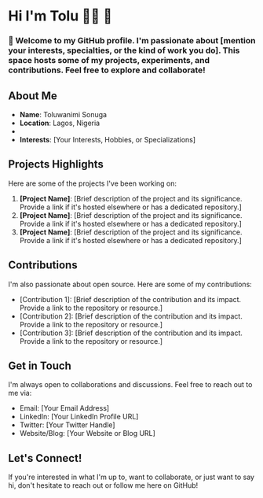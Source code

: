 # Hi I'm Tolu 👩‍💻 👋

### 👋  Welcome to my GitHub profile. I'm passionate about [mention your interests, specialties, or the kind of work you do]. This space hosts some of my projects, experiments, and contributions. Feel free to explore and collaborate!

## About Me

- **Name**: Toluwanimi Sonuga
- **Location**: Lagos, Nigeria 
-
- **Interests**: [Your Interests, Hobbies, or Specializations]

## Projects Highlights

Here are some of the projects I've been working on:

1. **[Project Name]**: [Brief description of the project and its significance. Provide a link if it's hosted elsewhere or has a dedicated repository.]
2. **[Project Name]**: [Brief description of the project and its significance. Provide a link if it's hosted elsewhere or has a dedicated repository.]
3. **[Project Name]**: [Brief description of the project and its significance. Provide a link if it's hosted elsewhere or has a dedicated repository.]

## Contributions

I'm also passionate about open source. Here are some of my contributions:

- [Contribution 1]: [Brief description of the contribution and its impact. Provide a link to the repository or resource.]
- [Contribution 2]: [Brief description of the contribution and its impact. Provide a link to the repository or resource.]
- [Contribution 3]: [Brief description of the contribution and its impact. Provide a link to the repository or resource.]

## Get in Touch

I'm always open to collaborations and discussions. Feel free to reach out to me via:

- Email: [Your Email Address]
- LinkedIn: [Your LinkedIn Profile URL]
- Twitter: [Your Twitter Handle]
- Website/Blog: [Your Website or Blog URL]

## Let's Connect!

If you're interested in what I'm up to, want to collaborate, or just want to say hi, don't hesitate to reach out or follow me here on GitHub!
